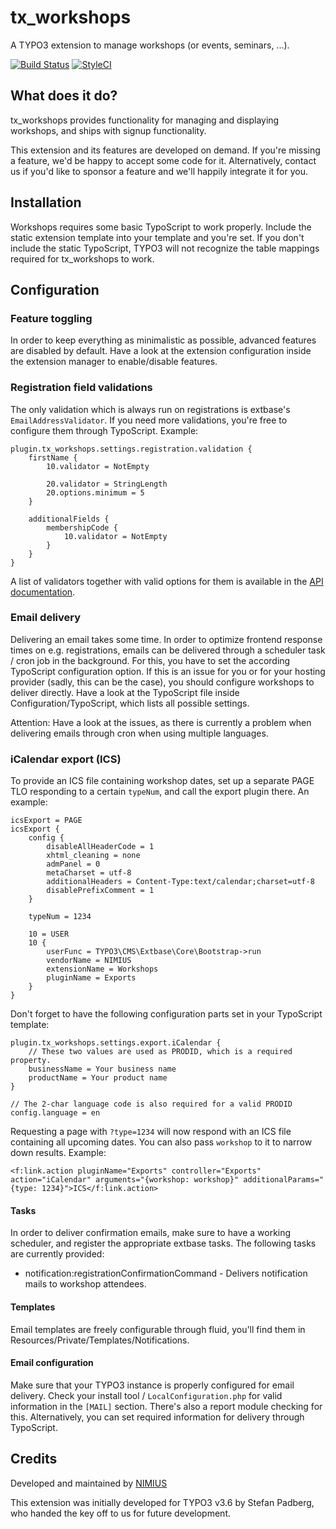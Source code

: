 # tx_workshops
A TYPO3 extension to manage workshops (or events, seminars, ...).

[![Build Status](https://travis-ci.org/nimius/tx_workshops.svg?branch=master)](https://travis-ci.org/nimius/tx_workshops)
[![StyleCI](https://styleci.io/repos/37909459/shield?branch=master)](https://styleci.io/repos/19455482)

## What does it do?
tx_workshops provides functionality for managing and displaying workshops, and ships with signup functionality.

This extension and its features are developed on demand. If you're missing a feature, we'd be happy to accept some code for it. Alternatively, contact us if you'd like to sponsor a feature and we'll happily integrate it for you.

## Installation
Workshops requires some basic TypoScript to work properly. Include the static extension template into your template and you're set. If you don't include the static TypoScript, TYPO3 will not recognize the table mappings required for tx_workshops to work.

## Configuration

### Feature toggling
In order to keep everything as minimalistic as possible, advanced features are disabled by default. Have a look at the extension configuration inside the extension manager to enable/disable features.

### Registration field validations
The only validation which is always run on registrations is extbase's `EmailAddressValidator`. If you need more validations, you're free to configure them through TypoScript. Example:

	plugin.tx_workshops.settings.registration.validation {
		firstName {
			10.validator = NotEmpty
			
			20.validator = StringLength
			20.options.minimum = 5
		}
        
        additionalFields {
            membershipCode {
                10.validator = NotEmpty
            }
        }
	}

A list of validators together with valid options for them is available in the [API documentation](https://typo3.org/api/typo3cms/class_t_y_p_o3_1_1_c_m_s_1_1_extbase_1_1_validation_1_1_validator_1_1_boolean_validator.html).

### Email delivery
Delivering an email takes some time. In order to optimize frontend response times on e.g. registrations, emails can be delivered through a scheduler task / cron job in the background. For this, you have to set the according TypoScript configuration option. If this is an issue for you or for your hosting provider (sadly, this can be the case), you should configure workshops to deliver directly. Have a look at the TypoScript file inside Configuration/TypoScript, which lists all possible settings.

Attention: Have a look at the issues, as there is currently a problem when delivering emails through cron when using multiple languages.

### iCalendar export (ICS)
To provide an ICS file containing workshop dates, set up a separate PAGE TLO responding to a certain `typeNum`, and call the export plugin there. An example:

	icsExport = PAGE
	icsExport {
		config {
			disableAllHeaderCode = 1
			xhtml_cleaning = none
			admPanel = 0
			metaCharset = utf-8
			additionalHeaders = Content-Type:text/calendar;charset=utf-8
			disablePrefixComment = 1
		}
		
		typeNum = 1234
		
		10 = USER
		10 {
			userFunc = TYPO3\CMS\Extbase\Core\Bootstrap->run
			vendorName = NIMIUS
			extensionName = Workshops
			pluginName = Exports
		}
	}

Don't forget to have the following configuration parts set in your TypoScript template:

	plugin.tx_workshops.settings.export.iCalendar {
		// These two values are used as PRODID, which is a required property.
		businessName = Your business name
		productName = Your product name
	}
	
	// The 2-char language code is also required for a valid PRODID
	config.language = en

Requesting a page with `?type=1234` will now respond with an ICS file containing all upcoming dates. You can also pass `workshop` to it to narrow down results. Example:

	<f:link.action pluginName="Exports" controller="Exports" action="iCalendar" arguments="{workshop: workshop}" additionalParams="{type: 1234}">ICS</f:link.action>

#### Tasks
In order to deliver confirmation emails, make sure to have a working scheduler, and register the appropriate extbase tasks. The following tasks are currently provided:

 * notification:registrationConfirmationCommand - Delivers notification mails to workshop attendees.

#### Templates
Email templates are freely configurable through fluid, you'll find them in Resources/Private/Templates/Notifications.

#### Email configuration
Make sure that your TYPO3 instance is properly configured for email delivery. Check your install tool / `LocalConfiguration.php` for valid information in the `[MAIL]` section. There's also a report module checking for this. Alternatively, you can set required information for delivery through TypoScript. 

## Credits
Developed and maintained by [NIMIUS](http://www.nimius.net)

This extension was initially developed for TYPO3 v3.6 by Stefan Padberg, who handed the key off to us for future development.